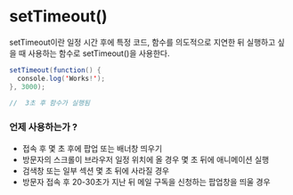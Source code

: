 # setTimeout()
setTimeout이란 일정 시간 후에 특정 코드, 함수를 의도적으로 지연한 뒤 실행하고 싶을 때 사용하는 함수로 setTimeout()을 사용한다.
```java
setTimeout(function() {
  console.log('Works!');
}, 3000);

//  3초 후 함수가 실행됨
```
### 언제 사용하는가 ?
  * 접속 후 몇 초 후에 팝업 또는 배너창 띄우기
  * 방문자의 스크롤이 브라우저 일정 위치에 올 경우 몇 초 뒤에 애니메이션 실행
  * 검색창 또는 일부 섹션 몇 초 뒤에 사라질 경우
  * 방문자 접속 후 20-30초가 지난 뒤 메일 구독을 신청하는 팝업창을 띄울 경우
